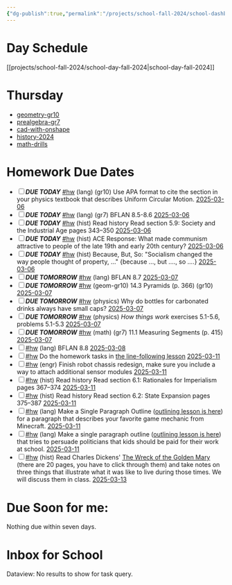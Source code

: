 ```yaml
---
{"dg-publish":true,"permalink":"/projects/school-fall-2024/school-dashboard/"}
---
```



# Day Schedule

[[projects/school-fall-2024/school-day-fall-2024\|school-day-fall-2024]]

<span><span><span alt="school-day-fall-2024 > Thursday" src="school-day-fall-2024#Thursday" class="internal-embed markdown-embed inline-embed is-loaded"><div class="markdown-embed-title"></div><div class="markdown-preview-view markdown-rendered show-indentation-guide"><h1 data-heading="Thursday" dir="auto">Thursday</h1>
<ul>
<li dir="auto"><a data-href="geometry-gr10" href="geometry-gr10" class="internal-link" target="_blank" rel="noopener nofollow">geometry-gr10</a></li>
<li dir="auto"><a data-href="prealgebra-gr7" href="prealgebra-gr7" class="internal-link" target="_blank" rel="noopener nofollow">prealgebra-gr7</a></li>
<li dir="auto"><a data-href="cad-with-onshape" href="cad-with-onshape" class="internal-link" target="_blank" rel="noopener nofollow">cad-with-onshape</a></li>
<li dir="auto"><a data-href="history-2024" href="history-2024" class="internal-link" target="_blank" rel="noopener nofollow">history-2024</a></li>
<li dir="auto"><a data-href="math-drills" href="math-drills" class="internal-link" target="_blank" rel="noopener nofollow">math-drills</a></li>
</ul></div></span></span></span>

# Homework Due Dates

<div><ul class="contains-task-list"><li data-task=" " class="dataview task-list-item"><input type="checkbox" class="dataview task-list-item-checkbox"><span><strong><em>DUE TODAY</em></strong> <a href="#hw" class="tag" target="_blank" rel="noopener nofollow">#hw</a> (lang) (gr10) Use APA format to cite the section in your physics textbook that describes Uniform Circular Motion. <a data-href="2025-03-06" href="2025-03-06" class="internal-link" target="_blank" rel="noopener nofollow">2025-03-06</a></span></li><li data-task=" " class="dataview task-list-item"><input type="checkbox" class="dataview task-list-item-checkbox"><span><strong><em>DUE TODAY</em></strong> <a href="#hw" class="tag" target="_blank" rel="noopener nofollow">#hw</a> (lang) (gr7) BFLAN 8.5-8.6 <a data-href="2025-03-06" href="2025-03-06" class="internal-link" target="_blank" rel="noopener nofollow">2025-03-06</a></span></li><li data-task=" " class="dataview task-list-item"><input type="checkbox" class="dataview task-list-item-checkbox"><span><strong><em>DUE TODAY</em></strong> <a href="#hw" class="tag" target="_blank" rel="noopener nofollow">#hw</a> (hist) Read history  Read section 5.9: Society and the Industrial Age pages 343–350 <a data-href="2025-03-06" href="2025-03-06" class="internal-link" target="_blank" rel="noopener nofollow">2025-03-06</a></span></li><li data-task=" " class="dataview task-list-item"><input type="checkbox" class="dataview task-list-item-checkbox"><span><strong><em>DUE TODAY</em></strong> <a href="#hw" class="tag" target="_blank" rel="noopener nofollow">#hw</a> (hist) ACE Response: What made communism attractive to people of the late 19th and early 20th century? <a data-href="2025-03-06" href="2025-03-06" class="internal-link" target="_blank" rel="noopener nofollow">2025-03-06</a></span></li><li data-task=" " class="dataview task-list-item"><input type="checkbox" class="dataview task-list-item-checkbox"><span><strong><em>DUE TODAY</em></strong> <a href="#hw" class="tag" target="_blank" rel="noopener nofollow">#hw</a> (hist) Because, But, So: "Socialism changed the way people thought of property, ..." {because ..., but ...., so ....} <a data-href="2025-03-06" href="2025-03-06" class="internal-link" target="_blank" rel="noopener nofollow">2025-03-06</a></span></li><li data-task=" " class="dataview task-list-item"><input type="checkbox" class="dataview task-list-item-checkbox"><span><strong><em>DUE TOMORROW</em></strong> <a href="#hw" class="tag" target="_blank" rel="noopener nofollow">#hw</a> (lang) BFLAN 8.7 <a data-href="2025-03-07" href="2025-03-07" class="internal-link" target="_blank" rel="noopener nofollow">2025-03-07</a></span></li><li data-task=" " class="dataview task-list-item"><input type="checkbox" class="dataview task-list-item-checkbox"><span><strong><em>DUE TOMORROW</em></strong> <a href="#hw" class="tag" target="_blank" rel="noopener nofollow">#hw</a> (geom-gr10) 14.3 Pyramids  (p. 366) (gr10) <a data-href="2025-03-07" href="2025-03-07" class="internal-link" target="_blank" rel="noopener nofollow">2025-03-07</a></span></li><li data-task=" " class="dataview task-list-item"><input type="checkbox" class="dataview task-list-item-checkbox"><span><strong><em>DUE TOMORROW</em></strong> <a href="#hw" class="tag" target="_blank" rel="noopener nofollow">#hw</a> (physics) Why do bottles for carbonated drinks always have small caps? <a data-href="2025-03-07" href="2025-03-07" class="internal-link" target="_blank" rel="noopener nofollow">2025-03-07</a></span></li><li data-task=" " class="dataview task-list-item"><input type="checkbox" class="dataview task-list-item-checkbox"><span><strong><em>DUE TOMORROW</em></strong> <a href="#hw" class="tag" target="_blank" rel="noopener nofollow">#hw</a> (physics) <em>How things work</em> exercises 5.1-5.6, problems 5.1-5.3 <a data-href="2025-03-07" href="2025-03-07" class="internal-link" target="_blank" rel="noopener nofollow">2025-03-07</a></span></li><li data-task=" " class="dataview task-list-item"><input type="checkbox" class="dataview task-list-item-checkbox"><span><strong><em>DUE TOMORROW</em></strong> <a href="#hw" class="tag" target="_blank" rel="noopener nofollow">#hw</a> (math) (gr7) 11.1 Measuring Segments (p. 415) <a data-href="2025-03-07" href="2025-03-07" class="internal-link" target="_blank" rel="noopener nofollow">2025-03-07</a></span></li><li data-task=" " class="dataview task-list-item"><input type="checkbox" class="dataview task-list-item-checkbox"><span><a href="#hw" class="tag" target="_blank" rel="noopener nofollow">#hw</a> (lang) BFLAN 8.8 <a data-href="2025-03-08" href="2025-03-08" class="internal-link" target="_blank" rel="noopener nofollow">2025-03-08</a></span></li><li data-task=" " class="dataview task-list-item"><input type="checkbox" class="dataview task-list-item-checkbox"><span><a href="#hw" class="tag" target="_blank" rel="noopener nofollow">#hw</a> Do the homework tasks in <a data-tooltip-position="top" aria-label="https://school.ginosterous.com/projects/school-fall-2024/engineering/lessons/line-following" rel="noopener nofollow" class="external-link" href="https://school.ginosterous.com/projects/school-fall-2024/engineering/lessons/line-following" target="_blank">the line-following lesson</a> <a data-href="2025-03-11" href="2025-03-11" class="internal-link" target="_blank" rel="noopener nofollow">2025-03-11</a></span></li><li data-task=" " class="dataview task-list-item"><input type="checkbox" class="dataview task-list-item-checkbox"><span><a href="#hw" class="tag" target="_blank" rel="noopener nofollow">#hw</a> (engr) Finish robot chassis redesign, make sure you include a way to attach additional sensor modules <a data-href="2025-03-11" href="2025-03-11" class="internal-link" target="_blank" rel="noopener nofollow">2025-03-11</a></span></li><li data-task=" " class="dataview task-list-item"><input type="checkbox" class="dataview task-list-item-checkbox"><span><a href="#hw" class="tag" target="_blank" rel="noopener nofollow">#hw</a> (hist) Read history  Read section 6.1: Rationales for Imperialism pages 367–374 <a data-href="2025-03-11" href="2025-03-11" class="internal-link" target="_blank" rel="noopener nofollow">2025-03-11</a></span></li><li data-task=" " class="dataview task-list-item"><input type="checkbox" class="dataview task-list-item-checkbox"><span><a href="#hw" class="tag" target="_blank" rel="noopener nofollow">#hw</a> (hist) Read history  Read section 6.2: State Expansion pages 375–387 <a data-href="2025-03-11" href="2025-03-11" class="internal-link" target="_blank" rel="noopener nofollow">2025-03-11</a></span></li><li data-task=" " class="dataview task-list-item"><input type="checkbox" class="dataview task-list-item-checkbox"><span><a href="#hw" class="tag" target="_blank" rel="noopener nofollow">#hw</a> (lang) Make a Single Paragraph Outline (<a data-tooltip-position="top" aria-label="https://school.ginosterous.com/projects/school-fall-2024/language/lessons/outlining" rel="noopener nofollow" class="external-link" href="https://school.ginosterous.com/projects/school-fall-2024/language/lessons/outlining" target="_blank">outlining lesson is here</a>) for a paragraph that describes your favorite game mechanic from Minecraft. <a data-href="2025-03-11" href="2025-03-11" class="internal-link" target="_blank" rel="noopener nofollow">2025-03-11</a></span></li><li data-task=" " class="dataview task-list-item"><input type="checkbox" class="dataview task-list-item-checkbox"><span><a href="#hw" class="tag" target="_blank" rel="noopener nofollow">#hw</a> (lang) Make a single paragraph outline (<a data-tooltip-position="top" aria-label="https://school.ginosterous.com/projects/school-fall-2024/language/lessons/outlining" rel="noopener nofollow" class="external-link" href="https://school.ginosterous.com/projects/school-fall-2024/language/lessons/outlining" target="_blank">outlining lesson is here</a>) that tries to persuade politicians that kids should be paid for their work at school. <a data-href="2025-03-11" href="2025-03-11" class="internal-link" target="_blank" rel="noopener nofollow">2025-03-11</a></span></li><li data-task=" " class="dataview task-list-item"><input type="checkbox" class="dataview task-list-item-checkbox"><span><a href="#hw" class="tag" target="_blank" rel="noopener nofollow">#hw</a> (hist) Read Charles Dickens' <a data-tooltip-position="top" aria-label="https://www.dickens-online.info/the-wreck-of-the-golden-mary.html" rel="noopener nofollow" class="external-link" href="https://www.dickens-online.info/the-wreck-of-the-golden-mary.html" target="_blank">The Wreck of the Golden Mary</a> (there are 20 pages, you have to click through them) and take notes on three things that illustrate what it was like to live during those times. We will discuss them in class. <a data-href="2025-03-13" href="2025-03-13" class="internal-link" target="_blank" rel="noopener nofollow">2025-03-13</a></span></li></ul></div>


# Due Soon for me:

<p><span>Nothing due within seven days.</span></p>

# Inbox for School
<div><div class="dataview dataview-error-box"><p class="dataview dataview-error-message">Dataview: No results to show for task query.</p></div></div>